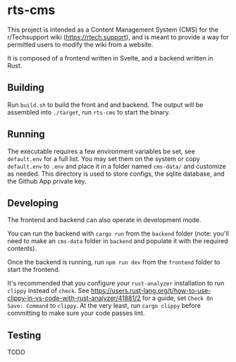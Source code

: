 # rts-cms
This project is intended as a Content Management System (CMS) for the r/Techsupport wiki (<https://rtech.support>), and is meant to provide a way
for permitted users to modify the wiki from a website.

It is composed of a frontend written in Svelte, and a backend written in Rust.

## Building
Run `build.sh` to build the front and and backend. The output will be assembled into `./target`, run `rts-cms` to start the binary.

## Running
The executable requires a few environment variables be set, see `default.env` for a full list. You may set them on the system or copy `default.env` to `.env`
and place it in a folder named `cms-data/` and customize as needed. This directory is used to store configs, the sqlite database, and the Github App private key.

## Developing
The frontend and backend can also operate in development mode.

You can run the backend with `cargo run` from the `backend` folder (note: you'll need to make an `cms-data` folder in `backend` and populate it with the required contents).

Once the backend is running, run `npm run dev` from the `frontend` folder to start the frontend.

It's recommended that you configure your `rust-analyzer` installation to run `clippy` instead of `check`. See <https://users.rust-lang.org/t/how-to-use-clippy-in-vs-code-with-rust-analyzer/41881/2> for a guide, set `Check On Save: Command` to `clippy`. At the very least, run `cargo clippy` before committing to make sure your code passes lint.

## Testing
TODO